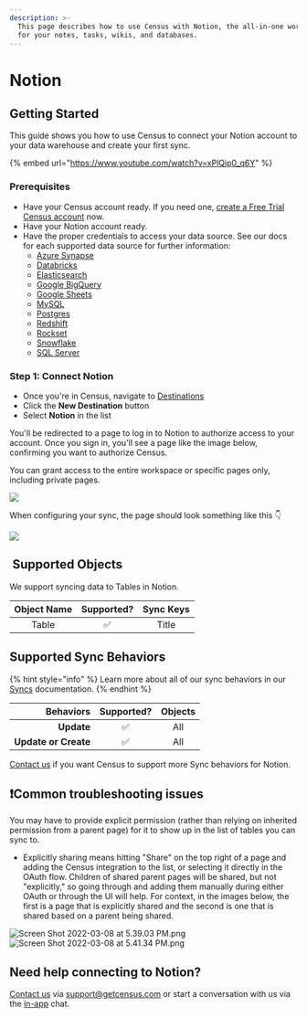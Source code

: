 ```yaml
---
description: >-
  This page describes how to use Census with Notion, the all-in-one workspace
  for your notes, tasks, wikis, and databases.
---
```


# Notion

## Getting Started

This guide shows you how to use Census to connect your Notion account to your data warehouse and create your first sync.

{% embed url="https://www.youtube.com/watch?v=xPlQip0_q6Y" %}

### Prerequisites

* Have your Census account ready. If you need one, [create a Free Trial Census account](https://app.getcensus.com/) now.
* Have your Notion account ready.
* Have the proper credentials to access your data source. See our docs for each supported data source for further information:
  * [Azure Synapse](../sources/azure-synapse.md)
  * [Databricks](https://docs.getcensus.com/sources/databricks)
  * [Elasticsearch](https://docs.getcensus.com/sources/elasticsearch)
  * [Google BigQuery](https://docs.getcensus.com/sources/google-bigquery)
  * [Google Sheets](https://docs.getcensus.com/sources/google-sheets)
  * [MySQL](https://docs.getcensus.com/sources/mysql)
  * [Postgres](https://docs.getcensus.com/sources/postgres)
  * [Redshift](https://docs.getcensus.com/sources/redshift)
  * [Rockset](https://docs.getcensus.com/sources/rockset)
  * [Snowflake](https://docs.getcensus.com/sources/snowflake)
  * [SQL Server](https://docs.getcensus.com/sources/sql-server)

### Step 1: Connect Notion

* Once you're in Census, navigate to [Destinations](https://app.getcensus.com/destinations)
* Click the **New Destination** button
* Select **Notion** in the list

You'll be redirected to a page to log in to Notion to authorize access to your account. Once you sign in, you'll see a page like the image below, confirming you want to authorize Census.

You can grant access to the entire workspace or specific pages only, including private pages.

![](<../.gitbook/assets/image (11).png>)

When configuring your sync, the page should look something like this 👇

![](<../.gitbook/assets/Notion sync setup (1920 × 2300 px).png>)

## ️ Supported Objects <a href="#supported-objects" id="supported-objects"></a>

We support syncing data to Tables in Notion. ​

| **Object Name** | **Supported?** | **Sync Keys** |
| :-------------: | :------------: | :-----------: |
|      Table      |        ✅       |     Title     |

## Supported Sync Behaviors

{% hint style="info" %}
Learn more about all of our sync behaviors in our [Syncs](../basics/core-concept#sync-behaviors) documentation.
{% endhint %}

|        **Behaviors** | **Supported?** | **Objects** |
| -------------------: | :------------: | :---------: |
|           **Update** |        ✅       |     All     |
| **Update or Create** |        ✅       |     All     |

[Contact us](mailto:support@getcensus.com) if you want Census to support more Sync behaviors for Notion.

## ❗️Common troubleshooting issues

You may have to provide explicit permission (rather than relying on inherited permission from a parent page) for it to show up in the list of tables you can sync to.

* Explicitly sharing means hitting "Share" on the top right of a page and adding the Census integration to the list, or selecting it directly in the OAuth flow. Children of shared parent pages will be shared, but not "explicitly," so going through and adding them manually during either OAuth or through the UI will help. For context, in the images below, the first is a page that is explicitly shared and the second is one that is shared based on a parent being shared.

![Screen Shot 2022-03-08 at 5.39.03 PM.png](https://uploads.linear.app/eb66e31d-15eb-4269-9860-aebf164343bb/4ec654ee-633b-4355-af2a-68ca6ebc80d4/c716ec16-5ac1-41e4-80a0-854d1ed55135) ![Screen Shot 2022-03-08 at 5.41.34 PM.png](https://uploads.linear.app/eb66e31d-15eb-4269-9860-aebf164343bb/6d2b915a-48fd-4523-96be-efb82995ed48/c2bcb696-531e-4d06-9a9e-62ae9b585967)

## Need help connecting to Notion?

[Contact us](mailto:support@getcensus.com) via support@getcensus.com or start a conversation with us via the [in-app](https://app.getcensus.com) chat.
